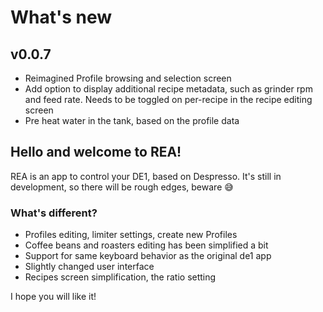 # What's new

## v0.0.7

- Reimagined Profile browsing and selection screen
- Add option to display additional recipe metadata, such as grinder rpm and feed rate. Needs to be toggled on per-recipe in the recipe editing screen
- Pre heat water in the tank, based on the profile data

## Hello and welcome to REA!

REA is an app to control your DE1, based on Despresso.
It's still in development, so there will be rough edges, beware 😅

### What's different?

- Profiles editing, limiter settings, create new Profiles
- Coffee beans and roasters editing has been simplified a bit
- Support for same keyboard behavior as the original de1 app
- Slightly changed user interface
- Recipes screen simplification, the ratio setting

I hope you will like it!
